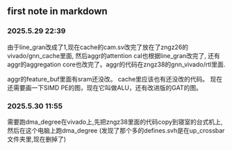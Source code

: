 ## first note in markdown
### 2025.5.29 22:39
由于line_gran改成了1,现在cache的cam.sv改完了放在了zngz26的vivado/gnn_cache里面, 然后aggr的attention cal也根据line_gran改完了, 还有aggr的aggregation core也改完了。aggr的代码在zngz38的gnn_vivado/rtl里面.

aggr的feature_buf里面有sram还没改。
cache里应该也有还没改的代码。
现在还需要画一下SIMD PE的图，现在它叫做ALU，还有改进版的GAT的图。

### 2025.5.30 11:55
需要跑dma_degree在vivado上,先把zngz38里面的代码copy到寝室的台式机上,然后在这个电脑上跑dma_degree (发现了那个多的defines.svh是在up_crossbar文件夹里,现在删掉了)
